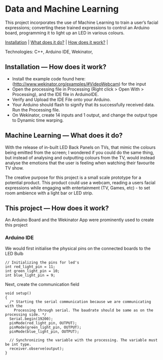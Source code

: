 # Data and Machine Learning

This project incorporates the use of Machine Learning to train a user’s facial expressions; converting these trained expressions to control an Arduino board, programming it to light up an LED in various colours.

[Installation](#Installation) | [What does it do?](#MachineLearning) | [How does it work?](#MachineLearning2) |

Technologies: C++, Arduino IDE, Wekinator,

## <a name="Installation">Installation — How does it work?</a>

- Install the example code found here: (http://www.wekinator.org/examples/#VideoWebcam) for the input
- Open the processing file in Processing (Right click > Open With > Processing), and the IDE file in ArduinoIDE.
- Verify and Upload the IDE File onto your Arduino.
- Your Arduino should flash to signify that its successfully received data. Run the Processing file.
- On Wekinator, create 14 inputs and 1 output, and change the output type to Dynamic time warping.

## <a name="MachineLearning">Machine Learning — What does it do?</a>

With the release of in-built LED Back Panels on TVs, that mimic the colours being emitted from the screen; I wondered if you could do the same thing, but instead of analysing and outputting colours from the TV, would instead analyse the emotions that the user is feeling when watching their favourite TV show. 

The creative purpose for this project is a small scale prototype for a potential product. This product could use a webcam, reading a users facial expressions while engaging with entertainment (TV, Games, etc) - to set room ambience with a light bar or LED strip.

## <a name="MachineLearning2">This project — How does it work?</a>

An Arduino Board and the Wekinator App were prominently used to create this project

### Arduino IDE

We would first initialise the physical pins on the connected boards to the LED Bulb

```
// Initializing the pins for led's
int red_light_pin = 11;
int green_light_pin = 10;
int blue_light_pin = 9;
``` 

Next, create the communication field

```
void setup()
{
  /* Starting the serial communication because we are communicating with the
    Processing through serial. The baudrate should be same as on the processing side. */
  Serial.begin(19200);
  pinMode(red_light_pin, OUTPUT);
  pinMode(green_light_pin, OUTPUT);
  pinMode(blue_light_pin, OUTPUT);

  // Synchronizing the variable with the processing. The variable must be int type.
  receiver.observe(output);
}
```




